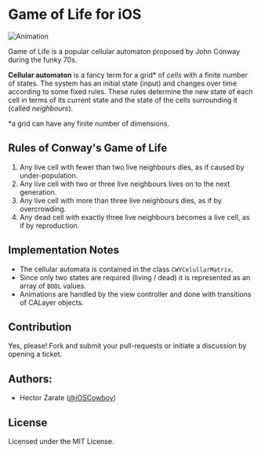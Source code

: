 Game of Life for iOS
====================


![Animation](https://raw.github.com/iOSCowboy/GameOfLife/master/Images/Example.gif?token=612990__eyJzY29wZSI6IlJhd0Jsb2I6aU9TQ293Ym95L0dhbWVPZkxpZmUvbWFzdGVyL0ltYWdlcy9FeGFtcGxlLmdpZiIsImV4cGlyZXMiOjEzOTMyNDkwMTB9--a61de5ef0c1378ec78ae0207d34eee65122e3a5e)

Game of Life is a popular cellular automaton proposed by John Conway during the funky 70s. 

**Cellular automaton** is a fancy term for a grid* of *cells* with a finite number of states. 
The system has an initial state (input) and changes over time according to some fixed rules. These rules determine the new state of each cell in terms of its current state and the state of the cells surrounding it (called  *neighbours*).

*a grid can have any finite number of dimensions. 


Rules of Conway's Game of Life
------------------------------

1. Any live cell with fewer than two live neighbours dies, as if caused by under-population.
2. Any live cell with two or three live neighbours lives on to the next generation.
3. Any live cell with more than three live neighbours dies, as if by overcrowding.
4. Any dead cell with exactly three live neighbours becomes a live cell, as if by reproduction.

Implementation Notes
--------------------

* The cellular automata is contained in the class ```CWYCelullarMatrix```.
* Since only two states are required (living / dead) it is represented as an array of ```BOOL``` values. 
* Animations are handled by the view controller and done with transitions of CALayer objects.


Contribution
------------
Yes, please! Fork and submit your pull-requests or initiate a discussion by opening a ticket. 

Authors:
--------
* Hector Zarate ([@iOSCowboy](http://twitter.com/ioscowboy))

License
-------
Licensed under the MIT License.

